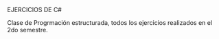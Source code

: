 EJERCICIOS DE C#

Clase de Progrmación estructurada, todos los ejercicios realizados en el 2do semestre.
